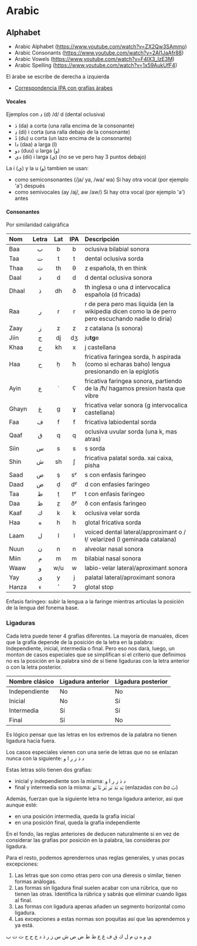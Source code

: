 # Arabic

## Alphabet

- Arabic Alphabet (https://www.youtube.com/watch?v=ZX2Qw3SAmmo)
- Arabic Consonants (https://www.youtube.com/watch?v=2Al1JaAfr88)
- Arabic Vowels (https://www.youtube.com/watch?v=F4IX3_IzE3M)
- Arabic Spelling (https://www.youtube.com/watch?v=1x59AukUfF4)

El àrabe se escribe de derecha a izquierda


- [Correspondencia IPA con grafías àrabes](https://en.wikipedia.org/wiki/Help:IPA/Arabic)


#### Vocales

Ejemplos con د (d) /d/ d (dental oclusiva)


- دَ (da) a corta (una ralla encima de la consonante)
- دِ (di) i corta (una ralla debajo de la consonante)
- دُ (du) u corta (un lazo encima de la consonante)
- دا (daa) a larga (ا)
- دو (duu) u larga (و)
- دي (dii) i larga (ي) (no se ve pero hay 3 puntos debajo)

La i (ي) y la u (و) tambien se usan:

- como semiconsonantes (/ja/ ya, /wa/ wa) Si hay otra vocal (por ejemplo 'a') después
- como semivocales (ay /aj/, aw /aw/) Si hay otra vocal (por ejemplo 'a') antes


#### Consonantes

Por similaridad caligráfica

|Nom | Letra | Lat | IPA | Descripción          |
|:---|:-----:|:------------:|:---:|:---------------------|
| Baa  | ب | b  | b | oclusiva bilabial sonora
| Taa  | ت | t  | t | dental oclusiva sorda
| Thaa | ث | th  |  θ | z española, th en think
| Daal | د | d  | d | d dental oclusiva sonora
| Dhaal| ذ | dh  | ð | th inglesa o una d intervocalica española (d fricada)
| Raa  | ر | r  | r | r de pera pero mas liquida (en la wikipedia dicen como la de perro pero escuchando nadie lo diria)
| Zaay | ز | z  | z | z catalana (s sonora)
| Jiin | ج | dj  | dʒ | ju**tg**e
| Khaa | خ | kh  | x  | j castellana
| Haa  | ح | ḥ  | ħ | fricativa faringea sorda, h aspirada (como si echaras baho) lengua presionando en la epíglotis
| Ayin | ع | ʿ  | ʕ | fricativa faringea sonora, partiendo de la /ħ/ hagamos presion hasta que vibre
| Ghayn| غ | g  | ɣ | fricativa velar sonora (g intervocalica castellana)
| Faa  | ف | f  | f | fricativa labiodental sorda
| Qaaf | ق | q  | q | oclusiva uvular sorda (una k, mas atras)
| Siin | س | s  | s | s sorda
| Shin | ش | sh  | ʃ | fricativa palatal sorda. xai caixa, pisha
| Saad | ص | ṣ   | sˤ | s con enfasis faringeo
| Daad | ض | ḍ  | dˤ  |  d con  enfasies faringeo
| Taa  | ط | ṭ  | tˤ | t con enfasis faringeo
| Daa  | ظ | ẓ  | ðˤ | ð con enfasis faringeo
| Kaaf | ك | k  | k | oclusiva velar sorda
| Haa  | ه | h  | h | glotal fricativa sorda
| Laam | ل | l  | l | voiced dental lateral/approximant o /ɫ/ velarized (l geminada catalana)
| Nuun | ن | n  | n | alveolar nasal sonora
| Miin | م | m  | m | bilabial nasal sonora
| Waaw | ﻭ | w/u  | w | labio-velar lateral/aproximant sonora
| Yay  | ﻱ | y  | j | palatal lateral/aproximant sonora
| Hanza| ء | ʾ  | ʔ | glotal stop

Enfasis faringeo: subir la lengua a la faringe mientras articulas la posición de la lengua del fonema base.

### Ligaduras

Cada letra puede tener 4 grafías diferentes.
La mayoría de manuales, dicen que la grafía depende de la posición de la letra en la palabra:
Independiente, inicial, intermedia o final.
Pero eso nos dará, luego, un monton de casos especiales
que se simplifican si el criterio que definimos no es la posición en la palabra
sinó de si tiene ligaduras con la letra anterior o con la letra posterior.

Nombre clásico  | Ligadura anterior | Ligadura posterior |
---------|-------------------|--------------------|
Independiente| No | No |
Inicial | No | Sí |
Intermedia | Sí | Sí |
Final | Sí | No |

Es lógico pensar que las letras en los extremos de la palabra
no tienen ligadura hacia fuera.

Los casos especiales vienen con una serie de letras que no se
enlazan nunca con la siguiente: ﺩ ﺫ ﺯ ﺭ ﺍ ﻭ

Estas letras sólo tienen dos grafías:

- inicial y independiente son la misma: ﺩ ﺫ ﺯ ﺭ ﺍ ﻭ
- final y intermedia son la misma: بَد  بَذ  بَر  بَز  بَا  بَو (enlazadas con _ba_ بَ)

Además, fuerzan que la siguiente letra no tenga ligadura anterior,
así que aunque esté:

- en una posición intermedia, queda la grafía inicial
- en una posición final, queda la grafía independiente

En el fondo, las reglas anteriores de deducen naturalmente
si en vez de considerar las grafías por posición en la palabra,
las consideras por ligadura.

Para el resto, podemos aprendernos unas reglas generales, y unas pocas excepciones:

1. Las letras que son como otras pero con una dieresis o similar, tienen formas anàlogas.
2. Las formas sin ligadura final suelen acabar con una rúbrica, que no tienen las otras. Identifica la rúbrica y sabrás que eliminar cuando ligas al final.
3. Las formas con ligadura apenas añaden un segmento horizontal como ligadura.
4. Las excepciones a estas normas son poquitas así que las aprendemos y ya está.





ي و ه ن م ل ك ق ف غ ع ظ ط ض ص ش س ز ر ذ د خ ح ج ث ت ب  




